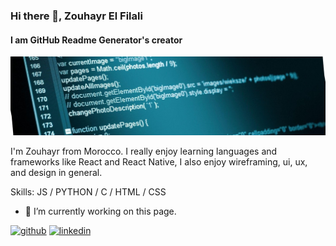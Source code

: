 ### Hi there 👋, Zouhayr El Filali
#### I am GitHub Readme Generator's creator
![I am GitHub Readme Generator's creator](https://github.com/zouhvvyr/zouhvvyr/blob/main/1713434352744.jfif)

I'm Zouhayr from Morocco. I really enjoy learning languages and frameworks like React and React Native, I also enjoy wireframing, ui, ux, and design in general.

Skills:  JS / PYTHON / C / HTML / CSS

- 🔭 I’m currently working on this page. 


[<img src='https://cdn.jsdelivr.net/npm/simple-icons@3.0.1/icons/github.svg' alt='github' height='40'>](https://github.com/zouhvvyr)  [<img src='https://cdn.jsdelivr.net/npm/simple-icons@3.0.1/icons/linkedin.svg' alt='linkedin' height='40'>](https://www.linkedin.com/in/zouhayr-el-filali/)  



